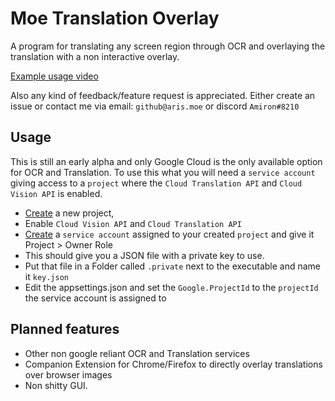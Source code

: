 ﻿# Moe Translation Overlay
A program for translating any screen region through OCR and overlaying the translation with a non interactive overlay.

[Example usage video](https://youtu.be/6CS_JHkEoxA)

Also any kind of feedback/feature request is appreciated. 
Either create an issue or contact me via email: `github@aris.moe` or discord `Amiron#8210`

## Usage

This is still an early alpha and only Google Cloud is the only available option for OCR and Translation. To use this what you will need a `service account` 
giving access to a `project` where the `Cloud Translation API` and `Cloud Vision API` is enabled.

- [Create](https://console.cloud.google.com/projectcreate) a new project,
- Enable `Cloud Vision API` and `Cloud Translation API`
- [Create](https://cloud.google.com/docs/authentication/production#create_service_account) a `service account` assigned to your created `project` and give it Project > Owner Role
- This should give you a JSON file with a private key to use.
- Put that file in a Folder called `.private` next to the executable and name it `key.json`
- Edit the appsettings.json and set the `Google.ProjectId` to the `projectId` the service account is assigned to 

## Planned features

- Other non google reliant OCR and Translation services
- Companion Extension for Chrome/Firefox to directly overlay translations over browser images
- Non shitty GUI.
